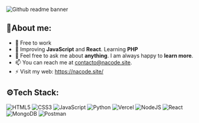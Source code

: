 
![Github readme banner](https://media.licdn.com/dms/image/D4E16AQGrtO9QKQUqcg/profile-displaybackgroundimage-shrink_350_1400/0/1711929326822?e=1718236800&v=beta&t=7eKcswph2ugFbPKMor9wFWlcG0NAQ3ICX_VP8W3V78E)

## 👋About me:

- 🔭 Free to work<br>
- 🌱 Improving **JavaScript** and **React**. Learning **PHP**<br>
- 💬 Feel free to ask me about **anything**.  I am always happy to **learn more**.<br>
- 📫 You can reach me at contacto@nacode.site.<br>
- ⚡ Visit my web: https://nacode.site/<br> 

## ⚙Tech Stack:
![HTML5](https://img.shields.io/badge/html5-%23E34F26.svg?style=flat&logo=html5&logoColor=white) ![CSS3](https://img.shields.io/badge/css3-%231572B6.svg?style=flat&logo=css3&logoColor=white) ![JavaScript](https://img.shields.io/badge/javascript-%23323330.svg?style=flat&logo=javascript&logoColor=%23F7DF1E) ![Python](https://img.shields.io/badge/python-3670A0?style=flat&logo=python&logoColor=ffdd54) ![Vercel](https://img.shields.io/badge/vercel-%23000000.svg?style=flat&logo=vercel&logoColor=white) ![NodeJS](https://img.shields.io/badge/node.js-6DA55F?style=flat&logo=node.js&logoColor=white) ![React](https://img.shields.io/badge/react-%2320232a.svg?style=flat&logo=react&logoColor=%2361DAFB) <!-- ![NPM](https://img.shields.io/badge/NPM-%23CB3837.svg?style=flat&logo=npm&logoColor=white) ![TailwindCSS](https://img.shields.io/badge/tailwindcss-%2338B2AC.svg?style=flat&logo=tailwind-css&logoColor=white) --> ![MongoDB](https://img.shields.io/badge/MongoDB-%234ea94b.svg?style=flat&logo=mongodb&logoColor=white) ![Postman](https://img.shields.io/badge/Postman-FF6C37?style=flat&logo=postman&logoColor=white)
